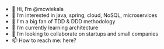- 👋 Hi, I’m @mcwiekala
- 👀 I’m interested in java, spring, cloud, NoSQL, microservices
- 🤩 I'm a big fan of TDD & DDD methodology
- 🌱 I’m currently learning architecture
- 💞️ I’m looking to collaborate on startups and small companies
- 📫 How to reach me: here?

<!---
mcwiekala/mcwiekala is a ✨ special ✨ repository because its `README.md` (this file) appears on your GitHub profile.
You can click the Preview link to take a look at your changes.
--->
